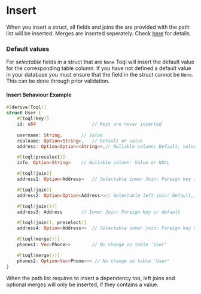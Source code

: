 # Insert
When you insert a struct, all fields and joins the are provided with the path list will be inserted. Merges are inserted seperately.
Check [here](../3-api/4-insert.md) for details.

### Default values
For *selectable* fields in a struct that are `None` Toql will insert the default value for the corresponding table column.
If you have not defined a default value in your database you must ensure that the field in the struct cannot be `None`. 
This can be done through prior validation.


#### Insert Behaviour Example

```rust
#[derive(Toql)]
struct User {
	#[toql(key)]
	id: u64                     // Keys are never inserted
	
	username: String,		// Value
	realname: Option<String>,	// Default or value
	address: Option<Option<<String>>,// Nullable column: Default, value or NULL

	#[toql(preselect)]
	info: Option<String> 	// Nullable column: Value or NULL

	#[toql(join)]
	address1: Option<Address> 	// Selectable inner Join: Foreign key is inserted or default

	#[toql(join)]
	address2: Option<Option<Address>>// Selectable left join: Default, value or NULL

	#[toql(join())]
	address3: Address 		// Inner Join: Foreign key or default

	#[toql(join(), preselect)]
	address4: Option<Address>>	// Selectable inner join: Foreign key or default

	#[toql(merge())]
	phones1: Vec<Phone>>		// No change on table 'User'

	#[toql(merge())]
	phones2: Option<Vec<Phone>>> // No change on table 'User'
}
```

When the path list requires to insert a dependency too, 
left joins and optional merges will only be inserted, if they contains a value.

 



